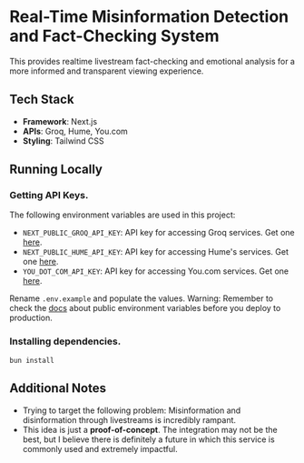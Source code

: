 # Real-Time Misinformation Detection and Fact-Checking System

This provides realtime livestream fact-checking and emotional analysis for a more informed and transparent viewing experience.

## Tech Stack

- **Framework**: Next.js
- **APIs**: Groq, Hume, You.com
- **Styling**: Tailwind CSS

## Running Locally

### Getting API Keys.

The following environment variables are used in this project:

- `NEXT_PUBLIC_GROQ_API_KEY`: API key for accessing Groq services. Get one [here](https://console.groq.com/).
- `NEXT_PUBLIC_HUME_API_KEY`: API key for accessing Hume's services. Get one [here](https://dev.hume.ai/docs/introduction/api-key).
- `YOU_DOT_COM_API_KEY`: API key for accessing You.com services. Get one [here](https://api.you.com/).

Rename `.env.example` and populate the values. Warning: Remember to check the [docs](https://nextjs.org/docs/pages/building-your-application/configuring/environment-variables) about public environment variables before you deploy to production.

### Installing dependencies.

```console
bun install
```

## Additional Notes

- Trying to target the following problem: Misinformation and disinformation through livestreams is incredibly rampant.
- This idea is just a **proof-of-concept**. The integration may not be the best, but I believe there is definitely a future in which this service is commonly used and extremely impactful.
